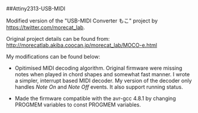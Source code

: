 ##Attiny2313-USB-MIDI

Modified version of the "USB-MIDI Converter もこ" project by <https://twitter.com/morecat_lab>. 

Original project details can be found from: <http://morecatlab.akiba.coocan.jp/morecat_lab/MOCO-e.html>

My modifications can be found below:
	
* Opitimised MIDI decoding algorithm. Original firmware were missing notes when played in chord shapes and somewhat fast manner. I wrote a simpler, interrupt based MIDI decoder. My version of the decoder only handles *Note On* and *Note Off* events. It also support running status.
	
* Made the firmware compatible with the avr-gcc 4.8.1 by changing PROGMEM variables to const PROGMEM variables.

